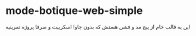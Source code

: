 # mode-botique-web-simple
این یه قالب خام از پیج مد و فشن هستش که بدون جاوا اسکریپت و صرفا پروژه تمرینیه

